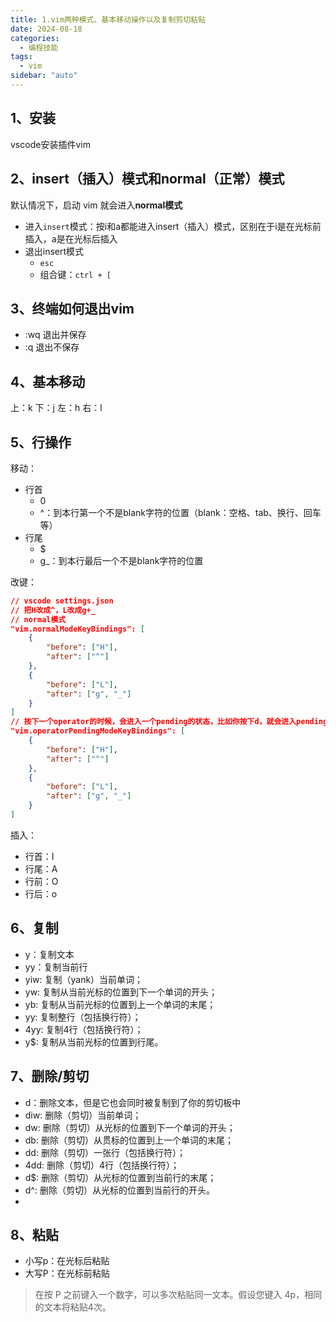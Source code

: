 ```yaml
---
title: 1.vim两种模式、基本移动操作以及复制剪切粘贴
date: 2024-08-18
categories:
  - 编程技能
tags:
  - vim 
sidebar: "auto"
---
```


## 1、安装
vscode安装插件vim

## 2、insert（插入）模式和normal（正常）模式
默认情况下，启动 vim 就会进入**normal模式**
- 进入`insert`模式：按i和a都能进入insert（插入）模式，区别在于i是在光标前插入，a是在光标后插入
- 退出insert模式
  - `esc`
  - 组合键：`ctrl + [`

## 3、终端如何退出vim
- :wq 退出并保存
- :q 退出不保存

## 4、基本移动
上：k
下：j
左：h
右：l

## 5、行操作
移动：
- 行首
  - 0
  - ^：到本行第一个不是blank字符的位置（blank：空格、tab、换行、回车等）
- 行尾
  - $
  - g_：到本行最后一个不是blank字符的位置

改键：
```json
// vscode settings.json
// 把H改成^，L改成g+_
// normal模式
"vim.normalModeKeyBindings": [
    {
        "before": ["H"],
        "after": ["^"]
    },
    {
        "before": ["L"],
        "after": ["g", "_"]
    }
]
// 按下一个operator的时候，会进入一个pending的状态，比如你按下d，就会进入pending状态，等待后续的动词输入
"vim.operatorPendingModeKeyBindings": [
    {
        "before": ["H"],
        "after": ["^"]
    },
    {
        "before": ["L"],
        "after": ["g", "_"]
    }
]
```
插入：
- 行首：I
- 行尾：A
- 行前：O
- 行后：o

## 6、复制
- y：复制文本
- yy：复制当前行
- yiw: 复制（yank）当前单词；
- yw: 复制从当前光标的位置到下一个单词的开头；
- yb: 复制从当前光标的位置到上一个单词的末尾；
- yy: 复制整行（包括换行符）；
- 4yy: 复制4行（包括换行符）；
- y$: 复制从当前光标的位置到行尾。

## 7、删除/剪切
- d：删除文本，但是它也会同时被复制到了你的剪切板中
- diw: 删除（剪切）当前单词；
- dw: 删除（剪切）从光标的位置到下一个单词的开头；
- db: 删除（剪切）从贯标的位置到上一个单词的末尾；
- dd: 删除（剪切）一张行（包括换行符）；
- 4dd: 删除（剪切）4行（包括换行符）；
- d$: 删除（剪切）从光标的位置到当前行的末尾；
- d^: 删除（剪切）从光标的位置到当前行的开头。
- 

## 8、粘贴
- 小写p：在光标后粘贴
- 大写P：在光标前粘贴
> 在按 P 之前键入一个数字，可以多次粘贴同一文本。假设您键入 4p，相同的文本将粘贴4次。